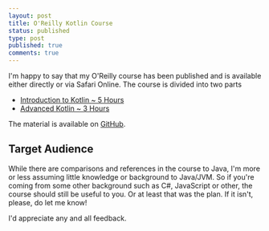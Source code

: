 ```yaml
---
layout: post
title: O'Reilly Kotlin Course
status: published
type: post
published: true
comments: true
---
```


I'm happy to say that my O'Reilly course has been published and is available either directly or via Safari Online. The course is divided into two parts

* [Introduction to Kotlin ~ 5 Hours](http://shop.oreilly.com/product/0636920052982.do)
* [Advanced Kotlin ~ 3 Hours](http://shop.oreilly.com/product/0636920052999.do)

The material is available on [GitHub](https://github.com/hhariri/oreilly-kotlin-course).

## Target Audience

While there are comparisons and references in the course to Java, I'm more or less assuming little knowledge or background to Java/JVM. So if you're coming from
some other background such as C#, JavaScript or other, the course should still be useful to you. Or at least that was the plan. If it isn't, please, do let me know!


I'd appreciate any and all feedback. 



